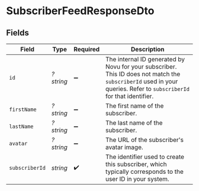 # SubscriberFeedResponseDto


## Fields

| Field                                                                                                                                                               | Type                                                                                                                                                                | Required                                                                                                                                                            | Description                                                                                                                                                         |
| ------------------------------------------------------------------------------------------------------------------------------------------------------------------- | ------------------------------------------------------------------------------------------------------------------------------------------------------------------- | ------------------------------------------------------------------------------------------------------------------------------------------------------------------- | ------------------------------------------------------------------------------------------------------------------------------------------------------------------- |
| `id`                                                                                                                                                                | *?string*                                                                                                                                                           | :heavy_minus_sign:                                                                                                                                                  | The internal ID generated by Novu for your subscriber. This ID does not match the `subscriberId` used in your queries. Refer to `subscriberId` for that identifier. |
| `firstName`                                                                                                                                                         | *?string*                                                                                                                                                           | :heavy_minus_sign:                                                                                                                                                  | The first name of the subscriber.                                                                                                                                   |
| `lastName`                                                                                                                                                          | *?string*                                                                                                                                                           | :heavy_minus_sign:                                                                                                                                                  | The last name of the subscriber.                                                                                                                                    |
| `avatar`                                                                                                                                                            | *?string*                                                                                                                                                           | :heavy_minus_sign:                                                                                                                                                  | The URL of the subscriber's avatar image.                                                                                                                           |
| `subscriberId`                                                                                                                                                      | *string*                                                                                                                                                            | :heavy_check_mark:                                                                                                                                                  | The identifier used to create this subscriber, which typically corresponds to the user ID in your system.                                                           |